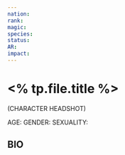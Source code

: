 ```yaml
---
nation: 
rank: 
magic: 
species:
status:
AR:
impact: 
---
```

# <% tp.file.title %>

(CHARACTER HEADSHOT)

AGE: 
GENDER:
SEXUALITY:
## BIO
